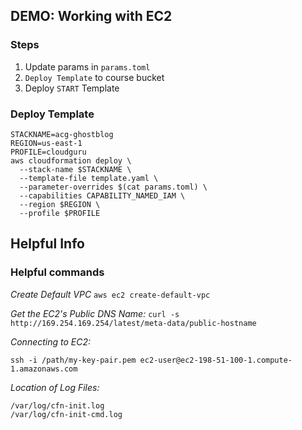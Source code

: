 
## DEMO: Working with EC2

### Steps
1. Update params in `params.toml` 
2. `Deploy Template` to course bucket
3. Deploy `START` Template

### Deploy Template
```shell
STACKNAME=acg-ghostblog
REGION=us-east-1
PROFILE=cloudguru
aws cloudformation deploy \
  --stack-name $STACKNAME \
  --template-file template.yaml \
  --parameter-overrides $(cat params.toml) \
  --capabilities CAPABILITY_NAMED_IAM \
  --region $REGION \
  --profile $PROFILE
```

## Helpful Info

### Helpful commands

*Create Default VPC*
`aws ec2 create-default-vpc`

*Get the EC2's Public DNS Name:* 
`curl -s http://169.254.169.254/latest/meta-data/public-hostname`

*Connecting to EC2:*
```shell
ssh -i /path/my-key-pair.pem ec2-user@ec2-198-51-100-1.compute-1.amazonaws.com
```

*Location of Log Files:*
```
/var/log/cfn-init.log
/var/log/cfn-init-cmd.log
```
